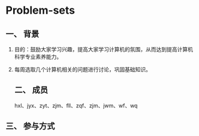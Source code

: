 # Problem-sets

## 一、 背景

1. 目的：鼓励大家学习兴趣，提高大家学习计算机的氛围，从而达到提高计算机科学专业素养能力。

2. 每周选取几个计算机相关的问题进行讨论，巩固基础知识。

   ## 二、 成员

   hxl、jyx、zyt、zjm、fll、zqf、zjm、jwm、wf、wq

## 三、 参与方式



